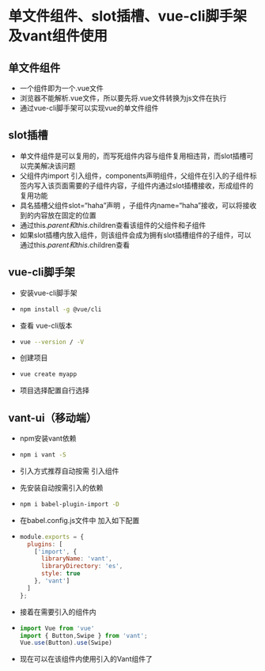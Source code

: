 # 单文件组件、slot插槽、vue-cli脚手架及vant组件使用

## 单文件组件

- 一个组件即为一个.vue文件
- 浏览器不能解析.vue文件，所以要先将.vue文件转换为js文件在执行
- 通过vue-cli脚手架可以实现vue的单文件组件



## slot插槽

- 单文件组件是可以复用的，而写死组件内容与组件复用相违背，而slot插槽可以完美解决该问题
- 父组件内import 引入组件，components声明组件，父组件在引入的子组件标签内写入该页面需要的子组件内容，子组件内通过slot插槽接收，形成组件的复用功能
- 具名插槽父组件slot=“haha”声明 ，子组件内name=“haha”接收，可以将接收到的内容放在固定的位置
- 通过this.$parent和this.$children查看该组件的父组件和子组件
- 如果slot插槽内放入组件，则该组件会成为拥有slot插槽组件的子组件，可以通过this.$parent和this.$children查看

## vue-cli脚手架

- 安装vue-cli脚手架

- ```bash
  npm install -g @vue/cli
  ```

- 查看 vue-cli版本

- ```bash
  vue --version / -V
  ```

- 创建项目

- ```bash
  vue create myapp
  ```

- 项目选择配置自行选择

## vant-ui（移动端）

- npm安装vant依赖

- ```bash
  npm i vant -S
  ```

- 引入方式推荐自动按需 引入组件

- 先安装自动按需引入的依赖

- ```bash
  npm i babel-plugin-import -D
  ```

- 在babel.config.js文件中 加入如下配置

- ```js
  module.exports = {
    plugins: [
      ['import', {
        libraryName: 'vant',
        libraryDirectory: 'es',
        style: true
      }, 'vant']
    ]
  };
  ```

- 接着在需要引入的组件内

- ```js
  import Vue from 'vue'
  import { Button,Swipe } from 'vant';
  Vue.use(Button).use(Swipe)
  ```

- 现在可以在该组件内使用引入的Vant组件了